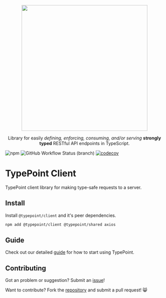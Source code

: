 <p align="center">
  <a href="https://typepoint.github.io">
    <img src="https://github.com/typepoint/typepoint/raw/master/img/logo-no-bg-wide.png" width="400" />
  </a>
  <p align="center">
    Library for easily
    <i>defining, enforcing, consuming, and/or serving</i>
    <b>strongly typed</b> RESTful API endpoints
    in TypeScript.
  </p>
</p>

![npm](https://img.shields.io/npm/v/@typepoint/client?color=brightgreen) ![GitHub Workflow Status (branch)](https://img.shields.io/github/workflow/status/typepoint/typepoint/Validate/master) [![codecov](https://codecov.io/gh/typepoint/typepoint/branch/master/graph/badge.svg?flag=client)](https://codecov.io/gh/typepoint/typepoint)

# TypePoint Client

TypePoint client library for making type-safe requests to a server.

## Install

Install `@typepoint/client` and it's peer dependencies.

```sh
npm add @typepoint/client @typepoint/shared axios
```

## Guide

Check out our detailed [guide](https://typepoint.github.io) for how to start using TypePoint.

## Contributing

Got an problem or suggestion? Submit an [issue](https://github.com/typepoint/typepoint/issues)!

Want to contribute? Fork the [repository](https://github.com/typepoint/typepoint) and submit a pull request! 😸
